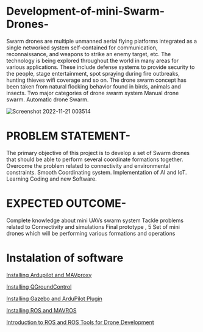 # Development-of-mini-Swarm-Drones-
Swarm drones are multiple unmanned aerial flying platforms integrated as a single networked system self-contained for communication, reconnaissance, and weapons to strike an enemy target, etc.
The technology is being explored throughout the world in many areas for various applications. These include defense systems to provide security to the people, stage entertainment, spot spraying during fire outbreaks, hunting thieves wifi coverage and so on.
The drone swarm concept has been taken from natural flocking behavior found in birds, animals and insects. 
Two major categories of drone swarm system
 Manual drone swarm. 
Automatic drone Swarm.

![Screenshot 2022-11-21 003514](https://user-images.githubusercontent.com/118679044/202921000-ecbf3f6e-743f-48ed-8888-d7a8b1454086.png)



# PROBLEM STATEMENT-
The primary objective of this project is to develop a set of Swarm drones that should be able to perform several coordinate formations together.
      Overcome the problem related to connectivity and environmental constraints. 
Smooth Coordinating system.
Implementation of AI and IoT.
Learning Coding and new Software.


# EXPECTED OUTCOME-
Complete knowledge about mini UAVs swarm system
Tackle problems related to Connectivity and simulations 
Final prototype , 5 Set of mini drones which will be performing various formations and operations



# Instalation of software

[Installing Ardupilot and MAVproxy](https://github.com/abrar-shariff/Development-of-mini-Swarm-Drones-/blob/main/docs/Installing_Ardupilot_20_04.md) 

[Installing QGroundControl](https://github.com/abrar-shariff/Development-of-mini-Swarm-Drones-/blob/main/docs/installing_qgc.md)

[Installing Gazebo and ArduPilot Plugin](https://github.com/abrar-shariff/Development-of-mini-Swarm-Drones-/blob/main/docs/installing_gazebo_arduplugin.md)

[Installing ROS and MAVROS](https://github.com/abrar-shariff/Development-of-mini-Swarm-Drones-/blob/main/docs/installing_ros_20_04.md)

[Introduction to ROS and ROS Tools for Drone Development](https://github.com/abrar-shariff/Development-of-mini-Swarm-Drones-/blob/main/docs/ros_intro.md)





